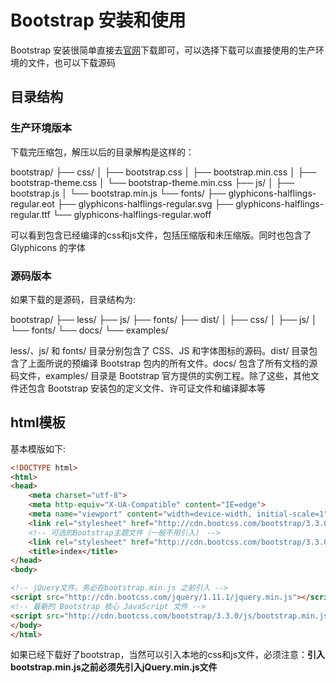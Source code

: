 # Bootstrap 安装和使用
Bootstrap 安装很简单直接去[官网](http://www.bootcss.com)下载即可，可以选择下载可以直接使用的生产环境的文件，也可以下载源码

## 目录结构

### 生产环境版本
下载完压缩包，解压以后的目录解构是这样的：

bootstrap/
├── css/
│   ├── bootstrap.css
│   ├── bootstrap.min.css
│   ├── bootstrap-theme.css
│   └── bootstrap-theme.min.css
├── js/
│   ├── bootstrap.js
│   └── bootstrap.min.js
└── fonts/
    ├── glyphicons-halflings-regular.eot
    ├── glyphicons-halflings-regular.svg
    ├── glyphicons-halflings-regular.ttf
    └── glyphicons-halflings-regular.woff

可以看到包含已经编译的css和js文件，包括压缩版和未压缩版。同时也包含了 Glyphicons 的字体

### 源码版本
如果下载的是源码，目录结构为:

bootstrap/
├── less/
├── js/
├── fonts/
├── dist/
│   ├── css/
│   ├── js/
│   └── fonts/
└── docs/
    └── examples/

less/、js/ 和 fonts/ 目录分别包含了 CSS、JS 和字体图标的源码。dist/ 目录包含了上面所说的预编译 Bootstrap 包内的所有文件。docs/ 包含了所有文档的源码文件，examples/ 目录是 Bootstrap 官方提供的实例工程。除了这些，其他文件还包含 Bootstrap 安装包的定义文件、许可证文件和编译脚本等

## html模板
基本模版如下:
```html
<!DOCTYPE html>
<html>
<head>
	<meta charset="utf-8">
    <meta http-equiv="X-UA-Compatible" content="IE=edge">
    <meta name="viewport" content="width=device-width, initial-scale=1">
	<link rel="stylesheet" href="http://cdn.bootcss.com/bootstrap/3.3.0/css/bootstrap.min.css">
	<!-- 可选的Bootstrap主题文件（一般不用引入） -->
	<link rel="stylesheet" href="http://cdn.bootcss.com/bootstrap/3.3.0/css/bootstrap-theme.min.css">
	<title>index</title>
</head>
<body>

<!-- jQuery文件。务必在bootstrap.min.js 之前引入 -->
<script src="http://cdn.bootcss.com/jquery/1.11.1/jquery.min.js"></script>
<!-- 最新的 Bootstrap 核心 JavaScript 文件 -->
<script src="http://cdn.bootcss.com/bootstrap/3.3.0/js/bootstrap.min.js"></script>
</body>
</html>
```
如果已经下载好了bootstrap，当然可以引入本地的css和js文件，必须注意：**引入bootstrap.min.js之前必须先引入jQuery.min.js文件**
